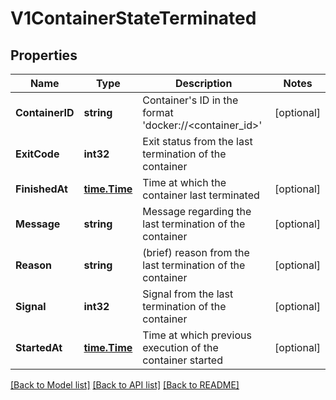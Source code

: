# V1ContainerStateTerminated

## Properties
Name | Type | Description | Notes
------------ | ------------- | ------------- | -------------
**ContainerID** | **string** | Container&#39;s ID in the format &#39;docker://&lt;container_id&gt;&#39; | [optional] 
**ExitCode** | **int32** | Exit status from the last termination of the container | 
**FinishedAt** | [**time.Time**](time.Time.md) | Time at which the container last terminated | [optional] 
**Message** | **string** | Message regarding the last termination of the container | [optional] 
**Reason** | **string** | (brief) reason from the last termination of the container | [optional] 
**Signal** | **int32** | Signal from the last termination of the container | [optional] 
**StartedAt** | [**time.Time**](time.Time.md) | Time at which previous execution of the container started | [optional] 

[[Back to Model list]](../README.md#documentation-for-models) [[Back to API list]](../README.md#documentation-for-api-endpoints) [[Back to README]](../README.md)


